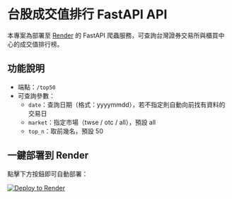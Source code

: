 # 台股成交值排行 FastAPI API

本專案為部署至 [Render](https://render.com) 的 FastAPI 爬蟲服務，可查詢台灣證券交易所與櫃買中心的成交值排行榜。

## 功能說明

- 端點：`/top50`
- 可查詢參數：
  - `date`：查詢日期（格式：yyyymmdd），若不指定則自動向前找有資料的交易日
  - `market`：指定市場（twse / otc / all），預設 all
  - `top_n`：取前幾名，預設 50

## 一鍵部署到 Render

點擊下方按鈕即可自動部署：

[![Deploy to Render](https://render.com/images/deploy-to-render-button.svg)](https://render.com/deploy?repo=https://github.com/render-examples/taiwan-stock-top50-api)


